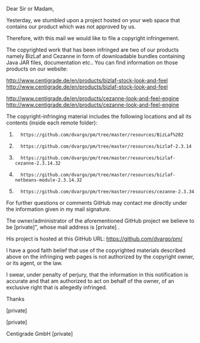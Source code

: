 Dear Sir or Madam,

 
Yesterday, we stumbled upon a project hosted on your web space that contains our product which was not approved by us.

 
Therefore, with this mail we would like to file a copyright infringement.

 
The copyrighted work that has been infringed are two of our products namely BizLaf and Cezanne in form of downloadable bundles containing Java JAR files, documentation etc..
You can find information on those products on our website:

http://www.centigrade.de/en/products/bizlaf-stock-look-and-feel <http://www.centigrade.de/en/products/bizlaf-stock-look-and-feel>

http://www.centigrade.de/en/products/cezanne-look-and-feel-engine <http://www.centigrade.de/en/products/cezanne-look-and-feel-engine>

 
The copyright-infringing material includes the following locations and all its contents (inside each remote folder):

1.       https://github.com/dvargo/pm/tree/master/resources/BizLaf%202

2.       https://github.com/dvargo/pm/tree/master/resources/bizlaf-2.3.14

3.       https://github.com/dvargo/pm/tree/master/resources/bizlaf-cezanne-2.3.14.32

4.       https://github.com/dvargo/pm/tree/master/resources/bizlaf-netbeans-module-2.3.14.32

5.       https://github.com/dvargo/pm/tree/master/resources/cezanne-2.3.34

 
For further questions or comments GitHub may contact me directly under the information given in my mail signature.

 
The owner/administrator of the aforementioned GitHub project we believe to be [private]", whose mail address is [private] .

His project is hosted at this GitHub URL: https://github.com/dvargo/pm/

 
I have a good faith belief that use of the copyrighted materials described above on the infringing web pages is not authorized by the copyright owner, or its agent, or the law.

 
I swear, under penalty of perjury, that the information in this notification is accurate and that am authorized to act on behalf of the owner, of an exclusive right that is allegedly infringed.

 
Thanks

 
[private]

[private]

Centigrade GmbH
[private]

